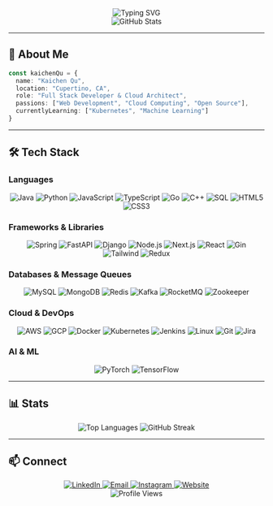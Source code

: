 <div align="center">
  <img src="https://readme-typing-svg.herokuapp.com?font=Fira+Code&weight=500&size=28&pause=1000&color=8B5CF6&center=true&vCenter=true&width=435&lines=Hello%2C+I'm+Kaichen+Qu+%F0%9F%91%8B;Full+Stack+Developer;Cloud+Architect" alt="Typing SVG" />
</div>

<div align="center">
  <img src="https://github-readme-stats.vercel.app/api?username=KaichenQu&show_icons=true&theme=radical&hide_border=true&bg_color=0D1117&title_color=8B5CF6&icon_color=8B5CF6&text_color=FFFFFF" alt="GitHub Stats" />
</div>

---

## 🚀 About Me

```typescript
const kaichenQu = {
  name: "Kaichen Qu",
  location: "Cupertino, CA",
  role: "Full Stack Developer & Cloud Architect",
  passions: ["Web Development", "Cloud Computing", "Open Source"],
  currentlyLearning: ["Kubernetes", "Machine Learning"]
}
```

---

## 🛠️ Tech Stack

### Languages
<div align="center">
  <img src="https://img.shields.io/badge/Java-ED8B00?style=for-the-badge&logo=openjdk&logoColor=white" alt="Java"/>
  <img src="https://img.shields.io/badge/Python-3776AB?style=for-the-badge&logo=python&logoColor=white" alt="Python"/>
  <img src="https://img.shields.io/badge/JavaScript-F7DF1E?style=for-the-badge&logo=javascript&logoColor=black" alt="JavaScript"/>
  <img src="https://img.shields.io/badge/TypeScript-007ACC?style=for-the-badge&logo=typescript&logoColor=white" alt="TypeScript"/>
  <img src="https://img.shields.io/badge/Go-00ADD8?style=for-the-badge&logo=go&logoColor=white" alt="Go"/>
  <img src="https://img.shields.io/badge/C++-00599C?style=for-the-badge&logo=cplusplus&logoColor=white" alt="C++"/>
  <img src="https://img.shields.io/badge/SQL-4479A1?style=for-the-badge&logo=mysql&logoColor=white" alt="SQL"/>
  <img src="https://img.shields.io/badge/HTML5-E34F26?style=for-the-badge&logo=html5&logoColor=white" alt="HTML5"/>
  <img src="https://img.shields.io/badge/CSS3-1572B6?style=for-the-badge&logo=css3&logoColor=white" alt="CSS3"/>
</div>

### Frameworks & Libraries
<div align="center">
  <img src="https://img.shields.io/badge/Spring-6DB33F?style=for-the-badge&logo=spring&logoColor=white" alt="Spring"/>
  <img src="https://img.shields.io/badge/FastAPI-009688?style=for-the-badge&logo=fastapi&logoColor=white" alt="FastAPI"/>
  <img src="https://img.shields.io/badge/Django-092E20?style=for-the-badge&logo=django&logoColor=white" alt="Django"/>
  <img src="https://img.shields.io/badge/Node.js-339933?style=for-the-badge&logo=nodedotjs&logoColor=white" alt="Node.js"/>
  <img src="https://img.shields.io/badge/Next.js-000000?style=for-the-badge&logo=nextdotjs&logoColor=white" alt="Next.js"/>
  <img src="https://img.shields.io/badge/React-20232A?style=for-the-badge&logo=react&logoColor=61DAFB" alt="React"/>
  <img src="https://img.shields.io/badge/Gin-00ADD8?style=for-the-badge&logo=go&logoColor=white" alt="Gin"/>
  <img src="https://img.shields.io/badge/Tailwind_CSS-38B2AC?style=for-the-badge&logo=tailwind-css&logoColor=white" alt="Tailwind"/>
  <img src="https://img.shields.io/badge/Redux-593D88?style=for-the-badge&logo=redux&logoColor=white" alt="Redux"/>
</div>

### Databases & Message Queues
<div align="center">
  <img src="https://img.shields.io/badge/MySQL-4479A1?style=for-the-badge&logo=mysql&logoColor=white" alt="MySQL"/>
  <img src="https://img.shields.io/badge/MongoDB-47A248?style=for-the-badge&logo=mongodb&logoColor=white" alt="MongoDB"/>
  <img src="https://img.shields.io/badge/Redis-DC382D?style=for-the-badge&logo=redis&logoColor=white" alt="Redis"/>
  <img src="https://img.shields.io/badge/Apache_Kafka-231F20?style=for-the-badge&logo=apache-kafka&logoColor=white" alt="Kafka"/>
  <img src="https://img.shields.io/badge/RocketMQ-D77310?style=for-the-badge&logo=apache-rocketmq&logoColor=white" alt="RocketMQ"/>
  <img src="https://img.shields.io/badge/Zookeeper-E95420?style=for-the-badge&logo=apache&logoColor=white" alt="Zookeeper"/>
</div>

### Cloud & DevOps
<div align="center">
  <img src="https://img.shields.io/badge/AWS-232F3E?style=for-the-badge&logo=amazon-aws&logoColor=white" alt="AWS"/>
  <img src="https://img.shields.io/badge/GCP-4285F4?style=for-the-badge&logo=google-cloud&logoColor=white" alt="GCP"/>
  <img src="https://img.shields.io/badge/Docker-2496ED?style=for-the-badge&logo=docker&logoColor=white" alt="Docker"/>
  <img src="https://img.shields.io/badge/Kubernetes-326CE5?style=for-the-badge&logo=kubernetes&logoColor=white" alt="Kubernetes"/>
  <img src="https://img.shields.io/badge/Jenkins-D24939?style=for-the-badge&logo=jenkins&logoColor=white" alt="Jenkins"/>
  <img src="https://img.shields.io/badge/Linux-FCC624?style=for-the-badge&logo=linux&logoColor=black" alt="Linux"/>
  <img src="https://img.shields.io/badge/Git-F05032?style=for-the-badge&logo=git&logoColor=white" alt="Git"/>
  <img src="https://img.shields.io/badge/Jira-0052CC?style=for-the-badge&logo=jira&logoColor=white" alt="Jira"/>
</div>

### AI & ML
<div align="center">
  <img src="https://img.shields.io/badge/PyTorch-EE4C2C?style=for-the-badge&logo=pytorch&logoColor=white" alt="PyTorch"/>
  <img src="https://img.shields.io/badge/TensorFlow-FF6F00?style=for-the-badge&logo=tensorflow&logoColor=white" alt="TensorFlow"/>
</div>

---

## 📊 Stats

<div align="center">
  <img src="https://github-readme-stats.vercel.app/api/top-langs/?username=KaichenQu&layout=compact&theme=radical&hide_border=true&bg_color=0D1117&title_color=8B5CF6&text_color=FFFFFF" alt="Top Languages" />
  <img src="https://github-readme-streak-stats.herokuapp.com/?user=KaichenQu&theme=radical&hide_border=true&background=0D1117&stroke=8B5CF6&ring=8B5CF6&fire=8B5CF6&currStreakNum=FFFFFF&currStreakLabel=8B5CF6&sideNums=FFFFFF&sideLabels=8B5CF6&dates=8B5CF6" alt="GitHub Streak" />
</div>

---

## 📫 Connect

<div align="center">
  <a href="https://linkedin.com/in/KelsonQu">
    <img src="https://img.shields.io/badge/LinkedIn-0077B5?style=for-the-badge&logo=linkedin&logoColor=white" alt="LinkedIn"/>
  </a>
  <a href="mailto:kelsonqu@outlook.com">
    <img src="https://img.shields.io/badge/Email-D14836?style=for-the-badge&logo=gmail&logoColor=white" alt="Email"/>
  </a>
  <a href="https://www.instagram.com/kel.qu/">
    <img src="https://img.shields.io/badge/Instagram-E4405F?style=for-the-badge&logo=instagram&logoColor=white" alt="Instagram"/>
  </a>
  <a href="https://kelsonqu.com">
    <img src="https://img.shields.io/badge/Website-000000?style=for-the-badge&logo=About.me&logoColor=white" alt="Website"/>
  </a>
</div>

<div align="center">
  <img src="https://komarev.com/ghpvc/?username=KaichenQu&style=flat-square&color=8B5CF6" alt="Profile Views" />
</div>
